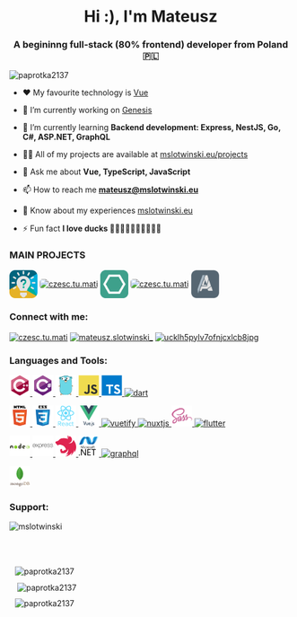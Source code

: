<h1 align="center">Hi :‎‎‎‎‎‎‎), I'm Mateusz</h1>
<h3 align="center">A begininng full-stack (80% frontend) developer from Poland 🇵🇱</h3>

<p align="left"> <img src="https://komarev.com/ghpvc/?username=paprotka2137&label=Profile%20views&color=0e75b6&style=flat" alt="paprotka2137" /> </p>

- ❤️ My favourite technology is [Vue](https://vuejs.org/)

- 🔭 I’m currently working on [Genesis](https://genesis.mslotwinski.eu)

- 🌱 I’m currently learning **Backend development: Express, NestJS, Go, C#, ASP.NET, GraphQL**

- 👨‍💻 All of my projects are available at [mslotwinski.eu/projects](https://mslotwinski.eu/projects)

- 💬 Ask me about **Vue, TypeScript, JavaScript**

- 📫 How to reach me **mateusz@mslotwinski.eu**

- 📄 Know about my experiences [mslotwinski.eu](https://mslotwinski.eu)

- ⚡ Fun fact **I love ducks 🦆🦆🦆🦆🦆🦆🦆🦆🦆🦆**

<h3 align="left">MAIN PROJECTS</h3>
<a href="https://github.com/Genesis-Organisation" target="blank"><img align="center" style="border-radius:5px;" src="https://raw.githubusercontent.com/Genesis-Organisation/Genesis/main/public/img/icons/android-icon-192x192.png" alt="czesc.tu.mati" height="50" width="50" /></a> <a href="https://github.com/Cloudy-APP" target="blank"><img align="center" style="border-radius:5px;" src="https://raw.githubusercontent.com/Cloudy-APP/Cloudy/main/public/img/icons/icon512.png" alt="czesc.tu.mati" height="50" width="50" /></a> <a href="https://github.com/mLib-Project" target="blank"><img align="center" style="border-radius:5px;" src="https://raw.githubusercontent.com/mLib-Project/mLib/main/public/img/icons/icon512.png" alt="czesc.tu.mati" height="50" width="50" /></a> <a href="https://github.com/AnalyseMe-Project" target="blank"><img align="center" style="border-radius:5px;" src="https://raw.githubusercontent.com/AnalyseMe-Project/AnalyseMe/main/src/assets/img/icon.png" alt="czesc.tu.mati" height="50" width="50" /></a> <a href="https://github.com/Aard-Net" target="blank"><img align="center" style="border-radius:5px;" src="https://raw.githubusercontent.com/Aard-Net/Aard-Docs/main/logo/border.png?token=ALC7L3JKPUBLP6K7JXXDVYTBWSBBI" alt="czesc.tu.mati" height="50" width="50" /></a>

<h3 align="left">Connect with me:</h3>
<p align="left">
<a href="https://fb.com/czesc.tu.mati" target="blank"><img align="center" src="https://raw.githubusercontent.com/rahuldkjain/github-profile-readme-generator/master/src/images/icons/Social/facebook.svg" alt="czesc.tu.mati" height="30" width="40" /></a>
<a href="https://instagram.com/mateusz.slotwinski_" target="blank"><img align="center" src="https://raw.githubusercontent.com/rahuldkjain/github-profile-readme-generator/master/src/images/icons/Social/instagram.svg" alt="mateusz.slotwinski_" height="30" width="40" /></a>
<a href="https://www.youtube.com/c/ucklh5pylv7ofnjcxlcb8jpg" target="blank"><img align="center" src="https://raw.githubusercontent.com/rahuldkjain/github-profile-readme-generator/master/src/images/icons/Social/youtube.svg" alt="ucklh5pylv7ofnjcxlcb8jpg" height="30" width="40" /></a>
</p>

<h3 align="left">Languages and Tools:</h3>
<p align="left">
  <a href="https://www.w3schools.com/cpp/" target="_blank" rel="noreferrer"> <img src="https://raw.githubusercontent.com/devicons/devicon/master/icons/cplusplus/cplusplus-original.svg" alt="cplusplus" width="37" height="37"/> </a> <a href="https://www.w3schools.com/cs/" target="_blank" rel="noreferrer"> <img src="https://raw.githubusercontent.com/devicons/devicon/master/icons/csharp/csharp-original.svg" alt="csharp" width="37" height="37"/> </a> <a href="https://golang.org" target="_blank" rel="noreferrer"> <img src="https://raw.githubusercontent.com/devicons/devicon/master/icons/go/go-original.svg" alt="go" width="37" height="37"/> </a> <a href="https://developer.mozilla.org/en-US/docs/Web/JavaScript" target="_blank" rel="noreferrer"> <img src="https://raw.githubusercontent.com/devicons/devicon/master/icons/javascript/javascript-original.svg" alt="javascript" width="37" height="37"/> </a> <a href="https://www.typescriptlang.org/" target="_blank" rel="noreferrer"> <img src="https://raw.githubusercontent.com/devicons/devicon/master/icons/typescript/typescript-original.svg" alt="typescript" width="37" height="37"/> </a> <a href="https://dart.dev" target="_blank" rel="noreferrer"> <img src="https://www.vectorlogo.zone/logos/dartlang/dartlang-icon.svg" alt="dart" width="37" height="37"/> </a> 

  <a href="https://www.w3.org/html/" target="_blank" rel="noreferrer"> <img src="https://raw.githubusercontent.com/devicons/devicon/master/icons/html5/html5-original-wordmark.svg" alt="html5" width="37" height="37"/> </a> <a href="https://www.w3schools.com/css/" target="_blank" rel="noreferrer"> <img src="https://raw.githubusercontent.com/devicons/devicon/master/icons/css3/css3-original-wordmark.svg" alt="css3" width="37" height="37"/> </a> <a href="https://reactjs.org/" target="_blank" rel="noreferrer"> <img src="https://raw.githubusercontent.com/devicons/devicon/master/icons/react/react-original-wordmark.svg" alt="react" width="37" height="37"/> </a> <a href="https://vuejs.org/" target="_blank" rel="noreferrer"> <img src="https://raw.githubusercontent.com/devicons/devicon/master/icons/vuejs/vuejs-original-wordmark.svg" alt="vuejs" width="37" height="37"/> </a> <a href="https://vuetifyjs.com/en/" target="_blank" rel="noreferrer"> <img src="https://bestofjs.org/logos/vuetify.svg" alt="vuetify" width="37" height="37"/> </a> <a href="https://nuxtjs.org/" target="_blank" rel="noreferrer"> <img src="https://www.vectorlogo.zone/logos/nuxtjs/nuxtjs-icon.svg" alt="nuxtjs" width="37" height="37"/> </a> <a href="https://sass-lang.com" target="_blank" rel="noreferrer"> <img src="https://raw.githubusercontent.com/devicons/devicon/master/icons/sass/sass-original.svg" alt="sass" width="37" height="37"/> </a> <a href="https://flutter.dev" target="_blank" rel="noreferrer"> <img src="https://www.vectorlogo.zone/logos/flutterio/flutterio-icon.svg" alt="flutter" width="37" height="37"/> </a>
  
  <a href="https://nodejs.org" target="_blank" rel="noreferrer"> <img src="https://raw.githubusercontent.com/devicons/devicon/master/icons/nodejs/nodejs-original-wordmark.svg" alt="nodejs" width="37" height="37"/> </a> <a href="https://expressjs.com" target="_blank" rel="noreferrer"> <img src="https://raw.githubusercontent.com/devicons/devicon/master/icons/express/express-original-wordmark.svg" alt="express" width="37" height="37"/> </a> <a href="https://nestjs.com/" target="_blank" rel="noreferrer"> <img src="https://raw.githubusercontent.com/devicons/devicon/master/icons/nestjs/nestjs-plain.svg" alt="nestjs" width="37" height="37"/> </a> <a href="https://dotnet.microsoft.com/" target="_blank" rel="noreferrer"> <img src="https://raw.githubusercontent.com/devicons/devicon/master/icons/dot-net/dot-net-original-wordmark.svg" alt="dotnet" width="37" height="37"/> </a> <a href="https://graphql.org" target="_blank" rel="noreferrer"> <img src="https://www.vectorlogo.zone/logos/graphql/graphql-icon.svg" alt="graphql" width="37" height="37"/> </a> 
  
  <a href="https://www.mongodb.com/" target="_blank" rel="noreferrer"> <img src="https://raw.githubusercontent.com/devicons/devicon/master/icons/mongodb/mongodb-original-wordmark.svg" alt="mongodb" width="37" height="37"/> </a>
</p>

<h3 align="left">Support:</h3>
<p><a href="https://ko-fi.com/mslotwinski"> <img align="left" src="https://cdn.ko-fi.com/cdn/kofi3.png?v=3" height="50" width="210" alt="mslotwinski" /></a></p><br><br>
<br><br>

<p style="display:block; margin: 10px;"><img align="center" src="https://github-readme-stats.vercel.app/api/top-langs?username=paprotka2137&show_icons=true&locale=en&layout=compact&langs_count=10" alt="paprotka2137" /></p>
<p style="display:block; margin: 10px;">&nbsp;<img align="center" src="https://github-readme-stats.vercel.app/api?username=paprotka2137&show_icons=true&locale=en" alt="paprotka2137" /></p>
<p style="display:block; margin: 10px;"><img align="center" src="https://github-readme-streak-stats.herokuapp.com/?user=paprotka2137&" alt="paprotka2137" /></p>
